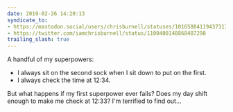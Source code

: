 ```yaml
---
date: 2019-02-26 14:20:13
syndicate_to:
- https://mastodon.social/users/chrisburnell/statuses/101658841194373135
- https://twitter.com/iamchrisburnell/status/1100400148868407298
trailing_slash: true
---
```


A handful of my superpowers:

* I always sit on the second sock when I sit down to put on the first.
* I always check the time at 12:34.

But what happens if my first superpower ever fails? Does my day shift enough to make me check at 12:33? I'm terrified to find out…
